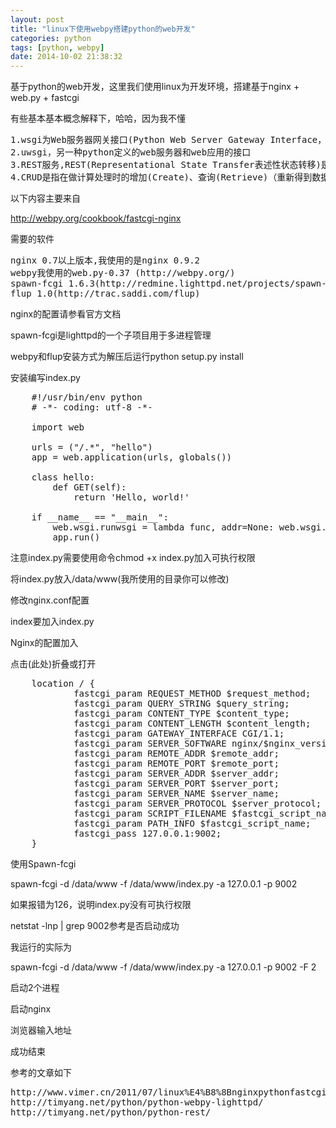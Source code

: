 ```yaml
---
layout: post
title: "linux下使用webpy搭建python的web开发"
categories: python
tags: [python, webpy]
date: 2014-10-02 21:38:32
---
```


基于python的web开发，这里我们使用linux为开发环境，搭建基于nginx + web.py + fastcgi

有些基本基本概念解释下，哈哈，因为我不懂
<pre>
1.wsgi为Web服务器网关接口(Python Web Server Gateway Interface，缩写为WSGI)是是为Python语言定义的Web服务器和Web应用程序或框架之间的一种简单而通用的接口。自从WSGI被开发出来以后，许多其它语言中也出现了类似接口
2.uwsgi，另一种python定义的web服务器和web应用的接口
3.REST服务,REST(Representational State Transfer表述性状态转移)是一种针对网络应用的设计和开发方式，可以降低开发的复杂性，提高系统的可伸缩性。
4.CRUD是指在做计算处理时的增加(Create)、查询(Retrieve)（重新得到数据）、更新(Update)和删除(Delete)几个单词的首字母简写。主要被用在描述软件系统中数据库或者持久层的基本操作功能
</pre>

以下内容主要来自

http://webpy.org/cookbook/fastcgi-nginx

需要的软件
<pre>
nginx 0.7以上版本,我使用的是nginx 0.9.2
webpy我使用的web.py-0.37 (http://webpy.org/)
spawn-fcgi 1.6.3(http://redmine.lighttpd.net/projects/spawn-fcgi/news)
flup 1.0(http://trac.saddi.com/flup)
</pre>

nginx的配置请参看官方文档

spawn-fcgi是lighttpd的一个子项目用于多进程管理

webpy和flup安装方式为解压后运行python setup.py install

安装编写index.py

<pre>
    #!/usr/bin/env python
    # -*- coding: utf-8 -*-

    import web

    urls = ("/.*", "hello")
    app = web.application(urls, globals())

    class hello:
        def GET(self):
            return 'Hello, world!'

    if __name__ == "__main__":
        web.wsgi.runwsgi = lambda func, addr=None: web.wsgi.runfcgi(func, addr)
        app.run()
</pre>

注意index.py需要使用命令chmod +x index.py加入可执行权限

将index.py放入/data/www(我所使用的目录你可以修改)

修改nginx.conf配置

index要加入index.py

Nginx的配置加入

点击(此处)折叠或打开

<pre>
    location / {
            fastcgi_param REQUEST_METHOD $request_method;
            fastcgi_param QUERY_STRING $query_string;
            fastcgi_param CONTENT_TYPE $content_type;
            fastcgi_param CONTENT_LENGTH $content_length;
            fastcgi_param GATEWAY_INTERFACE CGI/1.1;
            fastcgi_param SERVER_SOFTWARE nginx/$nginx_version;
            fastcgi_param REMOTE_ADDR $remote_addr;
            fastcgi_param REMOTE_PORT $remote_port;
            fastcgi_param SERVER_ADDR $server_addr;
            fastcgi_param SERVER_PORT $server_port;
            fastcgi_param SERVER_NAME $server_name;
            fastcgi_param SERVER_PROTOCOL $server_protocol;
            fastcgi_param SCRIPT_FILENAME $fastcgi_script_name;
            fastcgi_param PATH_INFO $fastcgi_script_name;
            fastcgi_pass 127.0.0.1:9002;
    }
</pre>

使用Spawn-fcgi

spawn-fcgi -d /data/www -f /data/www/index.py -a 127.0.0.1 -p 9002

如果报错为126，说明index.py没有可执行权限

netstat -lnp | grep 9002参考是否启动成功

我运行的实际为

spawn-fcgi -d /data/www -f /data/www/index.py -a 127.0.0.1 -p 9002 -F 2

启动2个进程

启动nginx

浏览器输入地址

成功结束

参考的文章如下
<pre>
http://www.vimer.cn/2011/07/linux%E4%B8%8Bnginxpythonfastcgi%E9%83%A8%E7%BD%B2%E6%80%BB%E7%BB%93web-py%E7%89%88.html
http://timyang.net/python/python-webpy-lighttpd/
http://timyang.net/python/python-rest/ 
</pre>
